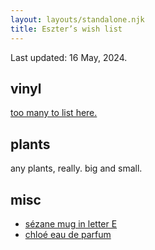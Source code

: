 ```yaml
---
layout: layouts/standalone.njk
title: Eszter’s wish list
---
```


Last updated: 16 May, 2024.

## vinyl

[too many to list here.](https://eszterkv.notion.site/c6a91c3590614b23981313714223892f?v=424f5d428bb44efd8b3a26d96385b307&pvs=25)

## plants

any plants, really. big and small.

## misc
- [sézane mug in letter E](https://www.sezane.com/eu/product/sezane-maison-appolline-mug/letter-e#size-tu)
- [chloé eau de parfum](https://www.chloe.com/us/fragrance_cod46467838kb.html)
